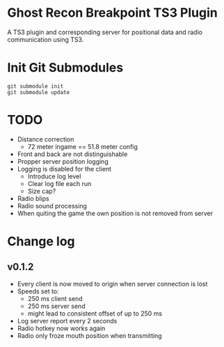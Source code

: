 # Ghost Recon Breakpoint TS3 Plugin

A TS3 plugin and corresponding server for positional data and radio communication using TS3.

# Init Git Submodules
```
git submodule init
git submodule update
```

# TODO
- Distance correction
    - 72 meter ingame == 51.8 meter config
- Front and back are not distinguishable
- Propper server position logging
- Logging is disabled for the client
    - Introduce log level
    - Clear log file each run
    - Size cap?
- Radio blips
- Radio sound processing
- When quiting the game the own position is not removed from server

# Change log

## v0.1.2
- Every client is now moved to origin when server connection is lost
- Speeds set to:
    - 250 ms client send
    - 250 ms server send
    - might lead to consistent offset of up to 250 ms
- Log server report every 2 seconds
- Radio hotkey now works again
- Radio only froze mouth position when transmitting
